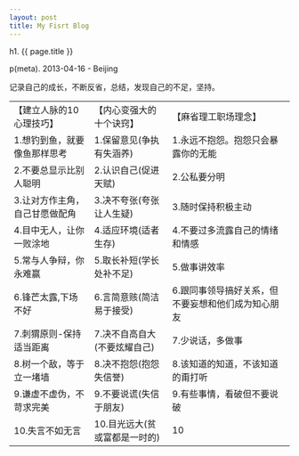 ```yaml
---
layout: post
title: My Fisrt Blog
---
```


h1. {{ page.title }}

p(meta). 2013-04-16 - Beijing 

记录自己的成长，不断反省，总结，发现自己的不足，坚持。

<table>
	<tr>
		<td>【建立人脉的10心理技巧】</td><td>【内心变强大的十个诀窍】</td><td>【麻省理工职场理念】</td>
	</tr>
	<tr>
		<td>1.想钓到鱼，就要像鱼那样思考</td><td>1.保留意见(争执有失涵养)</td><td>1.永远不抱怨。抱怨只会暴露你的无能</td>
	</tr>
	<tr>
		<td>2.不要总显示比别人聪明</td><td>2.认识自己(促进天赋)</td><td>2.公私要分明</td>
	</tr> 
	<tr>
		<td>3.让对方作主角，自己甘愿做配角</td><td>3.决不夸张(夸张让人生疑)</td><td>3.随时保持积极主动</td>
	</tr>
	<tr>
		<td>4.目中无人，让你一败涂地</td><td>4.适应环境(适者生存)</td><td>4.不要过多流露自己的情绪和情感</td>
	</tr>
	<tr>
		<td>5.常与人争辩，你永难赢</td><td>5.取长补短(学长处补不足)</td><td>5.做事讲效率</td>
	</tr>
	<tr>
		<td>6.锋芒太露,下场不好</td><td>6.言简意赅(简洁易于接受)</td><td>6.跟同事领导搞好关系，但不要妄想和他们成为知心朋友</td>
	</tr> 
	<tr>
		<td>7.刺猬原则-保持适当距离</td><td>7.决不自高自大(不要炫耀自己)</td><td>7.少说话，多做事</td>
	</tr>
	<tr>
		<td>8.树一个敌，等于立一堵墙</td><td>8.决不抱怨(抱怨失信誉)</td><td>8.该知道的知道，不该知道的甭打听</td>
	</tr>
	<tr>
		<td>9.谦虚不虚伪，不苛求完美</td><td>9.不要说谎(失信于朋友)</td><td>9.有些事情，看破但不要说破</td>
	</tr>
	<tr>
		<td>10.失言不如无言</td><td>10.目光远大(贫或富都是一时的)</td><td>10</td>
	</tr>
</table>  
